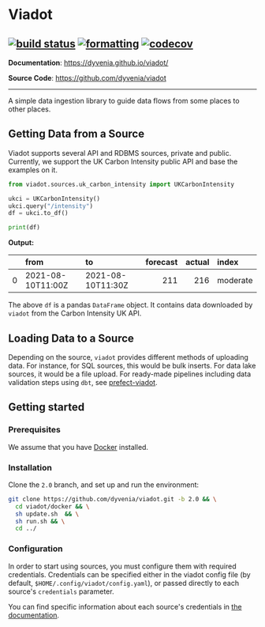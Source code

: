 # Viadot
[![build status](https://github.com/dyvenia/viadot/actions/workflows/build.yml/badge.svg)](https://github.com/dyvenia/viadot/actions/workflows/build.yml)
[![formatting](https://img.shields.io/badge/code%20style-black-000000.svg)](https://github.com/psf/black)
[![codecov](https://codecov.io/gh/Trymzet/dyvenia/branch/main/graph/badge.svg?token=k40ALkXbNq)](https://codecov.io/gh/Trymzet/dyvenia)
---

**Documentation**: <a href="https://dyvenia.github.io/viadot/" target="_blank">https://dyvenia.github.io/viadot/</a>

**Source Code**: <a href="https://github.com/dyvenia/viadot" target="_blank">https://github.com/dyvenia/viadot</a>

---

A simple data ingestion library to guide data flows from some places to other places.

## Getting Data from a Source

Viadot supports several API and RDBMS sources, private and public. Currently, we support the UK Carbon Intensity public API and base the examples on it.

```python
from viadot.sources.uk_carbon_intensity import UKCarbonIntensity

ukci = UKCarbonIntensity()
ukci.query("/intensity")
df = ukci.to_df()

print(df)
```

**Output:**

|      | from              | to                | forecast | actual | index    |
| ---: | :---------------- | :---------------- | -------: | -----: | :------- |
|    0 | 2021-08-10T11:00Z | 2021-08-10T11:30Z |      211 |    216 | moderate |

The above `df` is a pandas `DataFrame` object. It contains data downloaded by `viadot` from the Carbon Intensity UK API.

## Loading Data to a Source
Depending on the source, `viadot` provides different methods of uploading data. For instance, for SQL sources, this would be bulk inserts. For data lake sources, it would be a file upload. For ready-made pipelines including data validation steps using `dbt`, see [prefect-viadot](https://github.com/dyvenia/prefect-viadot).


## Getting started
### Prerequisites
We assume that you have [Docker](https://www.docker.com/) installed.

### Installation
Clone the `2.0` branch, and set up and run the environment:
  ```sh
  git clone https://github.com/dyvenia/viadot.git -b 2.0 && \
    cd viadot/docker && \
    sh update.sh  && \
    sh run.sh && \
    cd ../
  ```

### Configuration
In order to start using sources, you must configure them with required credentials. Credentials can be specified either in the viadot config file (by default, `$HOME/.config/viadot/config.yaml`), or passed directly to each source's `credentials` parameter.

You can find specific information about each source's credentials in [the documentation](https://dyvenia.github.io/viadot/references/sql_sources/).